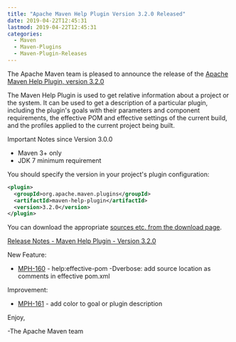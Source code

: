 ```yaml
---
title: "Apache Maven Help Plugin Version 3.2.0 Released"
date: 2019-04-22T12:45:31
lastmod: 2019-04-22T12:45:31
categories:
  - Maven
  - Maven-Plugins
  - Maven-Plugin-Releases
---
```

The Apache Maven team is pleased to announce the release of the 
[Apache Maven Help Plugin, version 3.2.0](https://maven.apache.org/plugins/maven-help-plugin/)

The Maven Help Plugin is used to get relative information about a project or
the system. It can be used to get a description of a particular plugin,
including the plugin's goals with their parameters and component requirements,
the effective POM and effective settings of the current build, and the profiles
applied to the current project being built.

Important Notes since Version 3.0.0

 * Maven 3+ only
 * JDK 7 minimum requirement
 

You should specify the version in your project's plugin configuration:

```xml
<plugin>
  <groupId>org.apache.maven.plugins</groupId>
  <artifactId>maven-help-plugin</artifactId>
  <version>3.2.0</version>
</plugin>
```

You can download the appropriate [sources etc. from the download page](https://maven.apache.org/plugins/maven-help-plugin/download.cgi).
 

<!-- more -->

[Release Notes - Maven Help Plugin - Version 3.2.0](https://issues.apache.org/jira/secure/ReleaseNote.jspa?projectId=12317522&version=12345382)


New Feature:

- [MPH-160](https://issues.apache.org/jira/browse/MPH-160) - help:effective-pom -Dverbose: add source location as comments in effective pom.xml

Improvement:

- [MPH-161](https://issues.apache.org/jira/browse/MPH-161) - add color to goal or plugin description
 
Enjoy,

-The Apache Maven team

